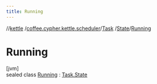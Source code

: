 ```yaml
---
title: Running
---
```

//[kettle](../../../../../index.html)
/[coffee.cypher.kettle.scheduler](../../../index.html)/[Task](../../index.html)
/[State](../index.html)/[Running](index.html)

# Running

[jvm]\
sealed class [Running](index.html) : [Task.State](../index.html)



